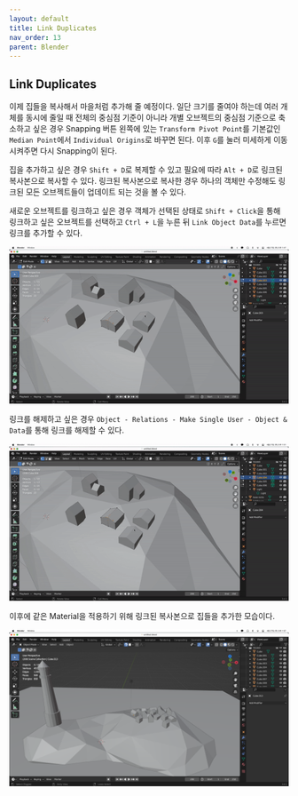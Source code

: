 ```yaml
---
layout: default
title: Link Duplicates
nav_order: 13
parent: Blender
---
```


## Link Duplicates

이제 집들을 복사해서 마을처럼 추가해 줄 예정이다.
일단 크기를 줄여야 하는데 여러 개체를 동시에 줄일 때 전체의 중심점 기준이 아니라 개별 오브젝트의 중심점 기준으로 축소하고 싶은 경우 Snapping 버튼 왼쪽에 있는 `Transform Pivot Point`를 기본값인 `Median Point`에서 `Individual Origins`로 바꾸면 된다. 이후 `G`를 눌러 미세하게 이동시켜주면 다시 Snapping이 된다.

집을 추가하고 싶은 경우 `Shift + D`로 복제할 수 있고 필요에 따라 `Alt + D`로 링크된 복사본으로 복사할 수 있다. 링크된 복사본으로 복사한 경우 하나의 객체만 수정해도 링크된 모든 오브젝트들이 업데이트 되는 것을 볼 수 있다.

새로운 오브젝트를 링크하고 싶은 경우 객체가 선택된 상태로 `Shift + Click`을 통해 링크하고 싶은 오브젝트를 선택하고 `Ctrl + L`을 누른 뒤 `Link Object Data`를 누르면 링크를 추가할 수 있다.

![result](./img/13/01.gif)

링크를 해제하고 싶은 경우 `Object - Relations - Make Single User - Object & Data`를 통해 링크를 해제할 수 있다.

![result](./img/13/02.gif)

이후에 같은 Material을 적용하기 위해 링크된 복사본으로 집들을 추가한 모습이다.

![result](./img/13/03.png)
